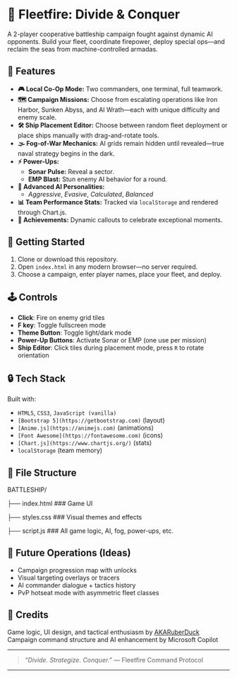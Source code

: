 # 🌊 Fleetfire: Divide & Conquer

A 2-player cooperative battleship campaign fought against dynamic AI opponents. Build your fleet, coordinate firepower, deploy special ops—and reclaim the seas from machine-controlled armadas.

## 🧰 Features

- **🎮 Local Co-Op Mode:** Two commanders, one terminal, full teamwork.
- **🗺 Campaign Missions:** Choose from escalating operations like Iron Harbor, Sunken Abyss, and AI Wrath—each with unique difficulty and enemy scale.
- **🛠 Ship Placement Editor:** Choose between random fleet deployment or place ships manually with drag-and-rotate tools.
- **🌫 Fog-of-War Mechanics:** AI grids remain hidden until revealed—true naval strategy begins in the dark.
- **⚡ Power-Ups:** 
  - **Sonar Pulse:** Reveal a sector.
  - **EMP Blast:** Stun enemy AI behavior for a round.
- **🧠 Advanced AI Personalities:**
  - *Aggressive*, *Evasive*, *Calculated*, *Balanced*
- **📊 Team Performance Stats:** Tracked via `localStorage` and rendered through Chart.js.
- **🎯 Achievements:** Dynamic callouts to celebrate exceptional moments.

## 🚀 Getting Started

1. Clone or download this repository.
2. Open `index.html` in any modern browser—no server required.
3. Choose a campaign, enter player names, place your fleet, and deploy.

## 🕹 Controls

- **Click**: Fire on enemy grid tiles
- **F key**: Toggle fullscreen mode
- **Theme Button**: Toggle light/dark mode
- **Power-Up Buttons**: Activate Sonar or EMP (one use per mission)
- **Ship Editor**: Click tiles during placement mode, press `R` to rotate orientation

## 🔒 Tech Stack

Built with:

- `HTML5`, `CSS3`, `JavaScript (vanilla)`
- `[Bootstrap 5](https://getbootstrap.com)` (layout)
- `[Anime.js](https://animejs.com)` (animations)
- `[Font Awesome](https://fontawesome.com)` (icons)
- `[Chart.js](https://www.chartjs.org/)` (stats)
- `localStorage` (team memory)

## 📁 File Structure

BATTLESHIP/ 

├── index.html    ### Game UI 

├── styles.css    ### Visual themes and effects 

├── script.js    ### All game logic, AI, fog, power-ups, etc.


## 🧪 Future Operations (Ideas)

- Campaign progression map with unlocks
- Visual targeting overlays or tracers
- AI commander dialogue + tactics history
- PvP hotseat mode with asymmetric fleet classes

## 🫡 Credits

Game logic, UI design, and tactical enthusiasm by [AKARuberDuck](https://github.com/AKARuberDuck)  
Campaign command structure and AI enhancement by Microsoft Copilot

---

> *“Divide. Strategize. Conquer.”* — Fleetfire Command Protocol

---
